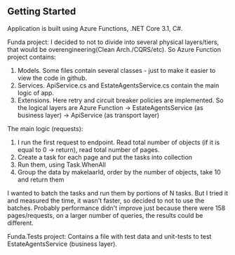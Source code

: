 ## Getting Started

Application is built using Azure Functions, .NET Core 3.1, C#.

Funda project:
I decided to not to divide into several physical layers/tiers, that would be overengineering(Clean Arch./CQRS/etc). So Azure Function project contains:
1) Models. Some files contain several classes - just to make it easier to view the code in github.
2) Services. ApiService.cs and EstateAgentsService.cs contain the main logic of app.
3) Extensions. Here retry and circuit breaker policies are implemented.
So the logical layers are Azure Function -> EstateAgentsService (as business layer) -> ApiService (as transport layer)

The main logic (requests):
1) I run the first request to endpoint. Read total number of objects (if it is equal to 0 -> return), read total number of pages.
2) Create a task for each page and put the tasks into collection
3) Run them, using Task.WhenAll
4) Group the data by makelaarId, order by the number of objects, take 10 and return them

I wanted to batch the tasks and run them by portions of N tasks. But I tried it and measured the time, it wasn't faster, so decided to not to use the batches. Probably performance didn't improve just because there were 158 pages/requests, on a larger number of queries, the results could be different.

Funda.Tests project:
Contains a file with test data and unit-tests to test EstateAgentsService (business layer).